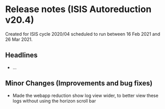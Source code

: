 # Release notes (ISIS Autoreduction v20.4)

Created for ISIS cycle 2020/04 scheduled to run between 16 Feb 2021 and 26 Mar 2021.

## Headlines
* ...

## Minor Changes (Improvements and bug fixes)
* Made the webapp reduction show log view wider, to better view these logs without using the horizon scroll bar
